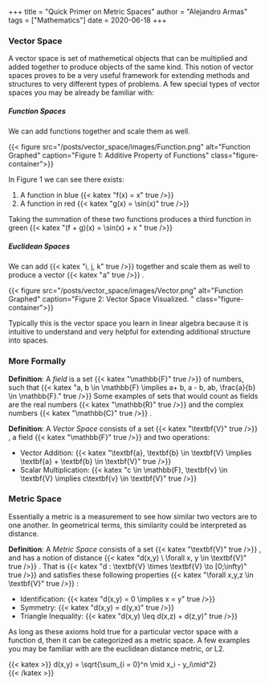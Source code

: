 +++
title = "Quick Primer on Metric Spaces"
author = "Alejandro Armas"
tags = ["Mathematics"] 
date = 2020-06-18
+++

### Vector Space

A vector space is set of mathemetical objects that can be multiplied and added together to produce objects of the same kind. This notion of vector spaces proves to be a very useful framework for extending methods and structures to very different types of problems. A few special types of vector spaces you may be already be familiar with:


##### Function Spaces

We can add functions together and scale them as well. 


{{< figure src="/posts/vector_space/images/Function.png" alt="Function Graphed" caption="Figure 1: Additive Property of Functions" class="figure-container">}}



In Figure 1 we can see there exists:
1. A function in blue  {{< katex "f(x) = x" true />}} 
2. A function in red  {{< katex "g(x) = \sin(x)" true />}} 

Taking the summation of these two functions produces a third function in green  {{< katex "(f + g)(x) = \sin(x) + x " true />}} 

##### Euclidean Spaces 

We can add  {{< katex "i, j, k" true />}} together and scale them as well to produce a vector {{< katex "a" true />}} . 

{{< figure src="/posts/vector_space/images/Vector.png" alt="Function Graphed" caption="Figure 2: Vector Space Visualized. " class="figure-container">}}



Typically this is the vector space you learn in linear algebra because it is intuitive to understand and very helpful for extending additional structure into spaces. 

### More Formally

**Definition**: A *field* is a set  {{< katex "\mathbb{F}" true />}}  of numbers, such that  {{< katex "a, b \in \mathbb{F} \implies a+ b, a - b, ab, \frac{a}{b} \in \mathbb{F}." true />}}  Some examples of sets that would count as fields are the real numbers  {{< katex "\mathbb{R}" true />}}  and the complex numbers  {{< katex "\mathbb{C}" true />}} .

**Definition**: A *Vector Space* consists of a set  {{< katex "\textbf{V}" true />}} , a field  {{< katex "\mathbb{F}" true />}}  and two operations:

*  Vector Addition:  {{< katex "\textbf{a}, \textbf{b} \in \textbf{V} \implies \textbf{a} + \textbf{b} \in \textbf{V}" true />}} 
*  Scalar Multiplication:  {{< katex "c \in \mathbb{F}, \textbf{v} \in \textbf{V} \implies c\textbf{v} \in \textbf{V}" true />}} 


### Metric Space 

Essentially a metric is a measurement to see how similar two vectors are to one another. In geometrical terms, this similarity could be interpreted as distance. 

**Definition**: A *Metric Space* consists of a set  {{< katex "\textbf{V}" true />}} , and has a notion of distance  {{< katex "d(x,y) \ \forall x, y \in \textbf{V}" true />}} . That is  {{< katex "d : \textbf{V} \times \textbf{V} \to [0;\infty)" true />}}  and satisfies these following properties  {{< katex "\forall x,y,z \in \textbf{V}" true />}} :

*  Identification:  {{< katex "d(x,y) = 0 \implies x = y" true />}} 
*  Symmetry:  {{< katex "d(x,y) = d(y,x)" true />}} 
*  Triangle Inequality:  {{< katex "d(x,y) \leq d(x,z) + d(z,y)" true />}} 

As long as these axioms hold true for a particular vector space with a function d, then it can be categorized as a metric space. A few examples you may be familiar with are the euclidean distance metric, or L2. 

{{< katex >}} 
d(x,y) = \sqrt{\sum_{i = 0}^n \mid x_i - y_i\mid^2}  
{{< /katex >}} 
